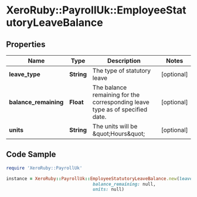 # XeroRuby::PayrollUk::EmployeeStatutoryLeaveBalance

## Properties

Name | Type | Description | Notes
------------ | ------------- | ------------- | -------------
**leave_type** | **String** | The type of statutory leave | [optional] 
**balance_remaining** | **Float** | The balance remaining for the corresponding leave type as of specified date. | [optional] 
**units** | **String** | The units will be \&quot;Hours\&quot; | [optional] 

## Code Sample

```ruby
require 'XeroRuby::PayrollUk'

instance = XeroRuby::PayrollUk::EmployeeStatutoryLeaveBalance.new(leave_type: null,
                                 balance_remaining: null,
                                 units: null)
```


